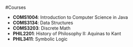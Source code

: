 #Courses

- **COMS1004**: Introduction to Computer Science in Java
- **COMS3134**: Data Structures
- **COMS3203**: Discrete Math
- **PHIL2201**: History of Philosophy II: Aquinas to Kant
- **PHIL3411**: Symbolic Logic